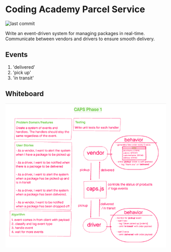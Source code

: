 # Coding Academy Parcel Service

![last commit](https://img.shields.io/github/last-commit/CullenSharp/CAPS)

Write an event-driven system for managing packages in real-time. Communicate between vendors and drivers to ensure smooth delivery.

## Events

1. 'delivered'
1. 'pick up'
1. 'in transit'

## Whiteboard

![UML](UML.png)
